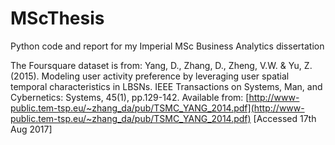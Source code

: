 # MScThesis
Python code and report for my Imperial MSc Business Analytics dissertation

The Foursquare dataset is from:
Yang, D., Zhang, D., Zheng, V.W. & Yu, Z. (2015). Modeling user activity preference by leveraging user spatial temporal characteristics in LBSNs. IEEE Transactions on Systems, Man, and Cybernetics: Systems, 45(1), pp.129-142. Available from:
[http://www-public.tem-tsp.eu/~zhang_da/pub/TSMC_YANG_2014.pdf](http://www-public.tem-tsp.eu/~zhang_da/pub/TSMC_YANG_2014.pdf) \[Accessed 17th Aug 2017\]
